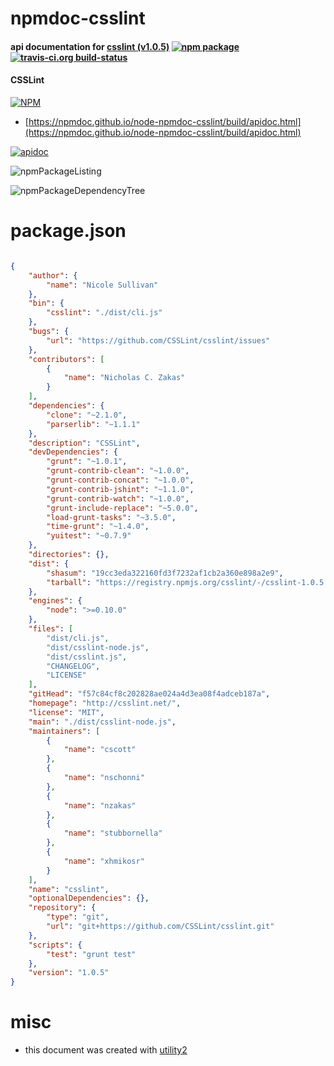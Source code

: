 # npmdoc-csslint

#### api documentation for  [csslint (v1.0.5)](http://csslint.net/)  [![npm package](https://img.shields.io/npm/v/npmdoc-csslint.svg?style=flat-square)](https://www.npmjs.org/package/npmdoc-csslint) [![travis-ci.org build-status](https://api.travis-ci.org/npmdoc/node-npmdoc-csslint.svg)](https://travis-ci.org/npmdoc/node-npmdoc-csslint)

#### CSSLint

[![NPM](https://nodei.co/npm/csslint.png?downloads=true&downloadRank=true&stars=true)](https://www.npmjs.com/package/csslint)

- [https://npmdoc.github.io/node-npmdoc-csslint/build/apidoc.html](https://npmdoc.github.io/node-npmdoc-csslint/build/apidoc.html)

[![apidoc](https://npmdoc.github.io/node-npmdoc-csslint/build/screenCapture.buildCi.browser.%252Ftmp%252Fbuild%252Fapidoc.html.png)](https://npmdoc.github.io/node-npmdoc-csslint/build/apidoc.html)

![npmPackageListing](https://npmdoc.github.io/node-npmdoc-csslint/build/screenCapture.npmPackageListing.svg)

![npmPackageDependencyTree](https://npmdoc.github.io/node-npmdoc-csslint/build/screenCapture.npmPackageDependencyTree.svg)



# package.json

```json

{
    "author": {
        "name": "Nicole Sullivan"
    },
    "bin": {
        "csslint": "./dist/cli.js"
    },
    "bugs": {
        "url": "https://github.com/CSSLint/csslint/issues"
    },
    "contributors": [
        {
            "name": "Nicholas C. Zakas"
        }
    ],
    "dependencies": {
        "clone": "~2.1.0",
        "parserlib": "~1.1.1"
    },
    "description": "CSSLint",
    "devDependencies": {
        "grunt": "~1.0.1",
        "grunt-contrib-clean": "~1.0.0",
        "grunt-contrib-concat": "~1.0.0",
        "grunt-contrib-jshint": "~1.1.0",
        "grunt-contrib-watch": "~1.0.0",
        "grunt-include-replace": "~5.0.0",
        "load-grunt-tasks": "~3.5.0",
        "time-grunt": "~1.4.0",
        "yuitest": "~0.7.9"
    },
    "directories": {},
    "dist": {
        "shasum": "19cc3eda322160fd3f7232af1cb2a360e898a2e9",
        "tarball": "https://registry.npmjs.org/csslint/-/csslint-1.0.5.tgz"
    },
    "engines": {
        "node": ">=0.10.0"
    },
    "files": [
        "dist/cli.js",
        "dist/csslint-node.js",
        "dist/csslint.js",
        "CHANGELOG",
        "LICENSE"
    ],
    "gitHead": "f57c84cf8c202828ae024a4d3ea08f4adceb187a",
    "homepage": "http://csslint.net/",
    "license": "MIT",
    "main": "./dist/csslint-node.js",
    "maintainers": [
        {
            "name": "cscott"
        },
        {
            "name": "nschonni"
        },
        {
            "name": "nzakas"
        },
        {
            "name": "stubbornella"
        },
        {
            "name": "xhmikosr"
        }
    ],
    "name": "csslint",
    "optionalDependencies": {},
    "repository": {
        "type": "git",
        "url": "git+https://github.com/CSSLint/csslint.git"
    },
    "scripts": {
        "test": "grunt test"
    },
    "version": "1.0.5"
}
```



# misc
- this document was created with [utility2](https://github.com/kaizhu256/node-utility2)
